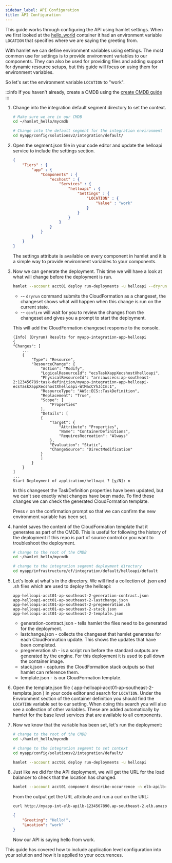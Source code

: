 ```yaml
---
sidebar_label: API Configuration
title: API Configuration
---
```


This guide works through configuring the API using hamlet settings. When we first looked at the [hello_world](https://github.com/hamlet-io/docs-support/pkgs/container/docs-support%2Fhello_world) container it had an environment variable `LOCATION` that specifies where we are saying the greeting from.

With hamlet we can define environment variables using settings. The most common use for settings is to provide environment variables to our components. They can also be used for providing files and adding support for dynamic resource setups, but this guide will focus on using them for environment variables.

So let's set the environment variable `LOCATION` to "work".

:::info
If you haven't already, create a CMDB using the [create CMDB guide](../../create-cmdb.md)
:::

1. Change into the integration default segment directory to set the context.

    ```bash
    # Make sure we are in our CMDB
    cd ~/hamlet_hello/mycmdb

    # Change into the default segment for the integration environment
    cd myapp/config/solutionsv2/integration/default/
    ```

1. Open the segment.json file in your code editor and update the helloapi service to include the settings section.

    ```json
    {
        "Tiers" : {
            "app" : {
                "Components" : {
                    "ecshost" : {
                        "Services" : {
                            "helloapi" : {
                                "Settings" : {
                                    "LOCATION" : {
                                        "Value" : "work"
                                    }
                                }
                            }
                        }
                    }
                }
            }
        }
    }
    ```

    The settings attribute is available on every component in hamlet and it is a simple way to provide environment variables to your components.

1. Now we can generate the deployment. This time we will have a look at what will change before the deployment is run.

    ```bash
    hamlet --account acct01 deploy run-deployments -u helloapi --dryrun --confirm
    ```

    - -- `dryrun` command submits the CloudFormation as a changeset, the changeset shows what will happen when this change is run on the current state.
    - -- `confirm` will wait for you to review the changes from the changeset and gives you a prompt to start the deployment.

    This will add the CloudFormation changeset response to the console.

    ```terminal
    (Info) (Dryrun) Results for myapp-integration-app-helloapi
    {
    "Changes": [
        ...
        {
            "Type": "Resource",
            "ResourceChange": {
                "Action": "Modify",
                "LogicalResourceId": "ecsTaskXappXecshostXhelloapi",
                "PhysicalResourceId": "arn:aws:ecs:ap-southeast-2:123456789:task-definition/myapp-integration-app-helloapi-ecsTaskXappXecshostXhelloapi-WtMacCYhJcCm:1",
                "ResourceType": "AWS::ECS::TaskDefinition",
                "Replacement": "True",
                "Scope": [
                    "Properties"
                ],
                "Details": [
                {
                    "Target": {
                        "Attribute": "Properties",
                        "Name": "ContainerDefinitions",
                        "RequiresRecreation": "Always"
                    },
                    "Evaluation": "Static",
                    "ChangeSource": "DirectModification"
                }
                ]
            }
        }
    ]
    ...
    Start Deployment of application/helloapi ? [y/N]: n
    ```

    In this changeset the TaskDefinition properties have been updated, but we can't see exactly what changes have been made. To find these changes we can check the generated CloudFormation template.

    Press `n` on the confirmation prompt so that we can confirm the new environment variable has been set.

1. hamlet saves the content of the CloudFormation template that it generates as part of the CMDB. This is useful for following the history of the deployment if this repo is part of source control or you want to troubleshoot the deployment.

    ```bash
    # change to the root of the CMDB
    cd ~/hamlet_hello/mycmdb

    # change to the integration segment deployment directory
    cd myapp/infrastructure/cf/integration/default/helloapi/default
    ```

1. Let's look at what's in the directory. We will find a collection of .json and .sh files which are used to deploy the helloapi:

    ```terminal
    app-helloapi-acct01-ap-southeast-2-generation-contract.json
    app-helloapi-acct01-ap-southeast-2-lastchange.json
    app-helloapi-acct01-ap-southeast-2-pregeneration.sh
    app-helloapi-acct01-ap-southeast-2-stack.json
    app-helloapi-acct01-ap-southeast-2-template.json
    ```

    - generation-contract.json - tells hamlet the files need to be generated for the deployment.
    - lastchange.json - collects the changeset that hamlet generates for each CloudFormation update. This shows the updates that have been completed.
    - pregeneration.sh - is a script run before the standard outputs are generated by the engine. For this deployment it is used to pull down the container image.
    - stack.json - captures the CloudFormation stack outputs so that hamlet can reference them.
    - template.json - is our CloudFormation template.


1. Open the template.json file ( app-helloapi-acct01-ap-southeast-2-template.json ) in your code editor and search for `LOCATION`. Under the Environment section of the container definition you should find the` LOCATION` variable set to our setting. When doing this search you will also see a collection of other variables. These are added automatically by hamlet for the base level services that are available to all components.

1. Now we know that the variable has been set, let's run the deployment:

    ```bash
    # change to the root of the CMDB
    cd ~/hamlet_hello/mycmdb

    # change to the integration segment to set context
    cd myapp/config/solutionsv2/integration/default/

    hamlet --account acct01 deploy run-deployments -u helloapi
    ```

1. Just like we did for the API deployment, we will get the URL for the load balancer to check that the location has changed.

    ```bash
    hamlet --account acct01 component describe-occurrence -n elb-apilb-http-lbport attributes
    ```

    From the output get the URL attribute and run a curl on the URL:

    ```bash
    curl http://myapp-int-elb-apilb-1234567890.ap-southeast-2.elb.amazonaws.com
    ```

    ```json
    {
        "Greeting": "Hello!",
        "Location": "work"
    }
    ```

    Now our API is saying hello from work.

This guide has covered how to include application level configuration into your solution and how it is applied to your occurrences.
